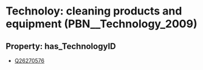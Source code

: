 # Technoloy: __cleaning products and equipment__ (PBN__Technology_2009)

## Property: has_TechnologyID

* [Q26270576](Q26270576)

